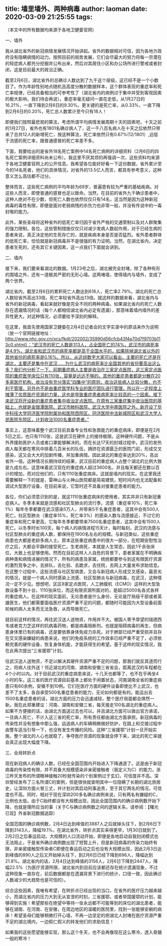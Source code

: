 title: 墙里墙外、两种病毒
author: laoman
date: 2020-03-09 21:25:55
tags:
---
（本文中的所有数据均来源于各地卫健委官网）
<!-- more-->


一、墙外



我从湖北省外的新冠病情发展情况开始讲起。省外的数据相对可信，因为各地方政府没有隐瞒病情的动力。按照目前的局势发展，它们会尽最大的努力将每一宗潜在的轻症病人都充分挖掘并公布出来，然后对其居住小区和办公场所进行警戒或者封闭，这是目前最大的政治正确。







截至2月6日，湖北省外的总确诊人数达到了九千这个层级，这已经不是一个小数目了。作为年龄性别地点随机且高度分散的数据样本，这个群体表现的重症率和死亡率规律，已经具备相当的可参考性了（湖北省内的病例过于集中并受到客观因素的极大影响，我们待会再说）。重症率毫无疑问一直在走低，从1月27日的16.21%，一直下降到2月6日的9.30%。更关键的是死亡率，从0.33%，一直下降到2月6日的0.20%，死亡总人数累计至今只有18人！



即便我们按照最悲观的算法，考虑所谓平均病情发展周期十天的因素吧，十天之前的1月27日，省外也有1801名确诊病人了，这一千八百名病人在十天之后依然只带来了总共12人的新增死亡，按这种算法，死亡率依然只有0.67%(12/1801）,远低于流感的死亡率，跟普通感冒的死亡率差不多。



下面，我要给出的是省外18名死亡案例中14名死亡病例的详细资料（2月6日的四名死亡案例详细资料尚未公布）。我这里不厌其烦的再强调一次，这些资料均来源于各地卫健委官网上的公开信息。我希望各位能好好看一下这份数据，省外累计至今的14名死者，他们的具体情况，对省外的13.5亿人而言，都具有参考意义，这种意义怎么高估都不过分。







整体而言，这些死亡病例的平均年龄为69岁，普遍患有较为严重的基础疾病。对这些人而言，即使普通的感冒也足以致命。当然，在目前的省外九千确诊患者中，这种人绝对不在少数，但死亡人数也依然仅仅只有14名，这当然是因为这种新冠病毒的毒性有限，即便是面对老弱病残的杀伤力也非常一般，并没有传说中的一毒封喉的能力。



此外，某些圣母将这种省外的低死亡率归因于省外严格的交通管制以及对人群聚集的强力限制，各位，这些管制措施仅仅只对减少发病人数起作用，对于已经生病的患者来说，真正决定他的生死存亡的，就是疾病本身是否是否猛烈。省外患者群体的低死亡率，恰恰就是新冠病毒并不是很强的有力证明。当然，在湖北省内，决定患者生死的，还有其它关键因素，这一点我们下面就会讲到。





二、墙内



接下来，我们要来看湖北的数据。1月23号之后，湖北被完全封堵，除了各种有形的围墙之外，还有一道极其严密的无形心墙。这两堵墙，使得墙内与墙外，变成了两个世界。







湖北省内，截至2月6日的累积死亡人数达到618人，死亡率2.79%。湖北的死亡总人数较省外高出33倍，死亡率较省外高出13倍。就这样的数据来看，湖北省内与省外的新冠病毒，看起来就好像是完全不同的两种病毒。如果湖北省内的死亡人数存在遗漏情况的话（每个人都相信湖北省内必定有遗漏），那意味着墙内墙外的差异性更大。对这种情况，必须要给予深刻的解释。



在这里，我首先使用国家卫健委在2月4日记者会的文字实录中的原话来作为说明（放一个官网链接地址：  http://www.nhc.gov.cn/xcs/fkdt/202002/35990d56cfcb43f4a70d7f9703b113c0.shtml）：“武汉市的死亡人数是313人，占全国死亡的74%，武汉市的病死率是4.9%，湖北省和武汉市的病死率都是高于全国水平的，如果除掉湖北省以外的其他省份的病死率是0.16%。所以，从这组数字大家可以看出，主要的死亡还是在湖北，主要还是集中在武汉……为什么武汉的病死率比全国其他的省份要高出这么多？我们也分析了一下，前期重症病人主要是收治在三家定点医院，这三家定点医院的重症医学床位只有110张，容量是远远不够的。其他的重症患者都是分散在20多家医疗机构，收治没有充分落实“四集中”的原则，收治这些病人比较分散，也不利于管理，另外也不是由重症医学科专业的医疗团队进行管理，所以在一定程度上摊薄了优质医疗资源的力量，这也是导致重症患者病死率比较高的一个因素。接下来武汉将开设新的重症患者集中收治定点医院。在原有三家重症集中收治医院的基础上，也就是金银潭医院、武汉市肺科医院、武汉大学中南医院之外，新开设了华中科技大学同济医学院附属协和医院西院区、同济医院中法新城院区和武汉大学人民医院东院区，计划收治1000名重症患者。”



事实上，这意味着整个武汉目前具备专业性和急救能力的重症病床，即便是在2月5日之后，也只有1110张，这是武汉在硬件上的接待极限。这种硬件问题，不是从外界援助医护人员或者口罩能够解决的。而在长达17天的封城过程中，武汉的发热病人每天都在寒风中排着几百米长的队伍，拥挤在资源匮乏的医院门前，形成交叉感染，这又会大大的加剧传播，并加重病情。因此湖北的重症率达到20%，高出省外一倍。这种情况长期持续的结果，武汉目前的重症病人占整个湖北的比例大致是九成左右。这意味着武汉现在的重症病人超过3600名，并且每天都还在数以百计的增加，而对应他们的，只有1110张重症病床。这就是墙内的现实。在这里我还需要解释一下的就是，雷神山与火神山医院都是简易建筑，短时间内也无法配备和调试大型医疗设备，在目前来说，它暂时还不具备对接重症患者的能力。



各位，你们必须意识到的是，就这1110张重症病床的使用者，其实并非只有新冠重症病人。冬季本来就是流感和社区型肺炎的流行季。流感（重症率10%，死亡率1%）每年冬季都要在武汉感染5万人，并带来5千名重症患者，这其中会有500人死亡。社区型肺炎（重症率15%，死亡率3%）的感染人数与流感接近，不过它的重症率和死亡率更高，它每年冬季都要带来7500名重症患者，这其中会有1500人死亡。以冬季时长100天，每个病人的病情进程15天计，每时每刻，武汉的流感与社区型肺炎的重症病人数，都保持在1900名左右的规模。与新冠类似，这些重症病患也大都是老龄多病人士。原本这些重症病患中的很大一部分，在短期安慰性治疗之后，大都会平静的接受死亡。生老病死，本就是人生常态，因此1千余张床位，大致上也足够使用。然而在目前这样人人自危的背景下，患者家属在不明确疾病种类和病情进展的情况下，所有的病患及家属，统统都要参与到这有限医疗资源的激烈竞争之中，去排队，去化验、去跪求，去住院，去网上大量发布求助信息。在这整个过程中，这些流感与社区型病患，又会与新冠病人形成交叉感染，最恶劣的情况，就是一个病人同时感染上流感、社区型肺炎与新冠病毒，在武汉，这种情况一定不少见。想想吧，区区8家定点医院，人工肺膜机（ECMO）这样的大型急救设备不到十台，1110张床位，而这有限资源所面对的，是超过5000名各式各样的重症病人。在这样的现实面前，无论患者是什么身份，无论是厅局级干部或者英雄医生，他们都需要面临医疗资源严重不足的问题，都随时可能因为大型设备前面轮候的病人太多而无法急救，从而导致死亡。



就目前这样的情况，再往武汉送人送物资，作用并不大。被国人寄予厚望的瑞德西韦或者克力芝这样的抗病毒药物，都是病毒阻断剂，也就是阻碍病毒的再生，但病患身体里已有的病毒，还是要依靠身体免疫力杀死。对于肺部已经严重受损并且存在交叉感染嫌疑的病患来说，他们的免疫系统的工作效率已经严重不足了，必须依赖完善的硬件设备，恢复身体机能，才能获得生的希望。基于这样的现实情况，我在此再次提出“三省援鄂”计划。



往武汉送人送物资，不足以解决其硬件资源严重不足的问题，那我们就反其道而行之，将病人往外送！邻近湖北的河南、湖南和安徽三省省会，距离武汉的车程都在4个小时以内。对于目前武汉的重症病患来说，十几天也都等了，也不在乎再坐4小时的车。这三省的医疗资源目前基本上都处于闲置状态，河南湖南全省的重症病患只有60余例，安徽不到10例。它们在医疗方面的硬件设备即使比不上武汉，也差不了太多，各自承受500名重症患者的能力，无论如何都是有的。能运出去1500名重症患者的话，湖北方面的压力会迅速减轻，整个医疗局面都会焕然一新。我在此郑重建议：河南、湖南和安徽三省，每天接走100名湖北的重症病人。如果不方便接的话，由湖北方面送过去也可以。并且湖北方面可以做出官方承诺，一旦病人死亡，不计入这三省的死亡率，所有责任都由湖北方面承担。新冠病毒的传染性并没有想象中那么强，运送病人的车辆稍微做好防护，在路上和交接过程中由警车适当引导一下，也没有发生传播的风险。这种“三省援鄂”计划一旦开始实施，整个湖北的人心也就稳了，争夺医疗资源的现象就会停下来，湖北的死亡率就会真正出现大幅度下降。





三、全局转折点







现在新冠病人的确诊人数，已经在全国范围内开始进入下降通道了。这是由于新冠病毒的传染性有限，并不具备大规模感染非亲密接触者（我定义为C）的能力，浙江昨天发布的所谓眼神接触20秒就传染的个别案例过于玄幻，可信度并不高。深圳曾经发布了三名所谓C的案例，但是很快就查明其中一位隐瞒了长期的湖北旅居史，让深圳方面火冒三丈，并计划对其启动刑事追责，至于其它两名的情况，可信度也不高。同时，相对于现在深圳200多名确诊病例来说，只有两名有嫌疑的C，比例也太低。由于C始终都没有大规模出现，因此全国范围内的确诊病例数开始下降，也就是理所应当的事（关于C与确诊病例数之间的逻辑关系，请参阅：【曙光已现】外省新冠数据追踪）



全国范围的确诊病例数，2月4日达到峰值的3887人之后就掉头往下，到2月6日下降到3143人，降幅19.1%。在湖北省外，转折点其实来得更早，1月30日就到了。2月2日之后春运启动，大规模的人口流动开始，即便是各地启动自我封闭模式也无法阻止，于是省外确诊病例数出现了短暂上升，但是新冠病毒的传染力始终有限，非亲密接触型传染者C即便在春运启动之后也没有大规模出现，因此2月3日达到峰值的890人之后又开始掉头往下，到2月6日已经下降到696人，降幅达到21.8%。湖北省内的话，2月4日达到峰值的3156人，2月6日下降到2447人，降幅22.5%（为医疗资源所限，湖北省内到目前应该都还存在统计遗漏现象，不过这种现象一直存在，前后数据都是在遗漏背景下进行的统计，口径一致，因此确诊人数减少的大趋势也是可信的）。



综合这些因素，我唯有希望，在转折点已经出现的当口，在省外的医疗压力越来越小，而湖北省内的压力大到无从宣泄的时刻，三省援鄂，或者举国援鄂的计划，能够得到实施！希望那些在绝望中等待一张永远都不可能等到的床位的湖北患者，能够在湖南、在河南、在安徽，在周边地区的温暖的医院里，找到一张能够安躺的病床！希望圣母们能够稍微打开心墙，不再一边坚定的把湖北人封堵在医疗资源严重不足的湖北境内，一边假仁假义的转发他们的求助信息！



如果我的这些愿望能够实现，那么这个冬天，也不会再像现在这么寒冷，透入骨髓一般的寒冷！
